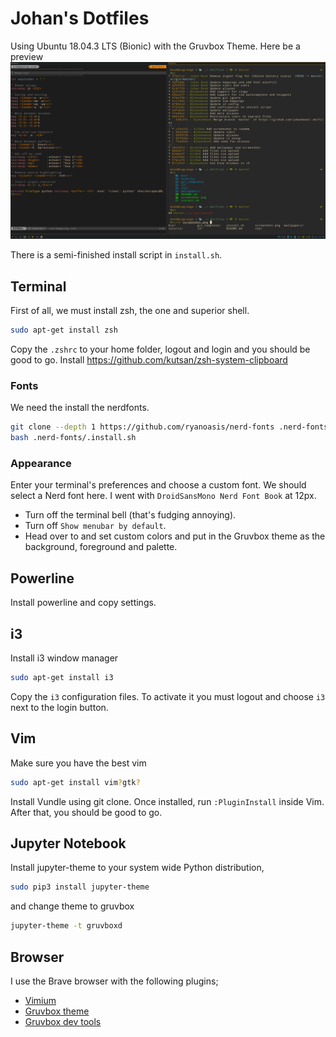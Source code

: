 # Johan's Dotfiles

Using Ubuntu 18.04.3 LTS (Bionic) with the Gruvbox Theme. Here be a preview
![screenshot](https://raw.githubusercontent.com/johanbook/dotfiles/master/screenshot.png)

There is a semi-finished install script in `install.sh`.

## Terminal

First of all, we must install zsh, the one and superior shell.

```bash
sudo apt-get install zsh
```

Copy the `.zshrc` to your home folder, logout and login and you should be good
to go. Install https://github.com/kutsan/zsh-system-clipboard

### Fonts

We need the install the nerdfonts.

```bash
git clone --depth 1 https://github.com/ryanoasis/nerd-fonts .nerd-fonts/
bash .nerd-fonts/.install.sh
```

### Appearance

Enter your terminal's preferences and choose a custom font. We should select a
Nerd font here. I went with `DroidSansMono Nerd Font Book` at 12px.

- Turn off the terminal bell (that's fudging annoying).
- Turn off `Show menubar by default`.
- Head over to and set custom colors and put in the Gruvbox theme as the
  background, foreground and palette.

## Powerline

Install powerline and copy settings.

## i3

Install i3 window manager

```bash
sudo apt-get install i3
```

Copy the `i3` configuration files. To activate it you must logout and choose
`i3` next to the login button.

## Vim

Make sure you have the best vim

```bash
sudo apt-get install vim?gtk?
```

Install Vundle using git clone. Once installed, run `:PluginInstall` inside Vim.
After that, you should be good to go.

## Jupyter Notebook

Install jupyter-theme to your system wide Python distribution,

```bash
sudo pip3 install jupyter-theme
```

and change theme to gruvbox

```bash
jupyter-theme -t gruvboxd
```

## Browser

I use the Brave browser with the following plugins;

- [Vimium](https://github.com/philc/vimium)
- [Gruvbox theme](https://github.com/bbrks/chrome-gruvbox)
- [Gruvbox dev tools](https://chrome.google.com/webstore/detail/devtools-theme-gruvbox-da/njcgdakjdifgccdgnoiphpnihcfopcmj)
